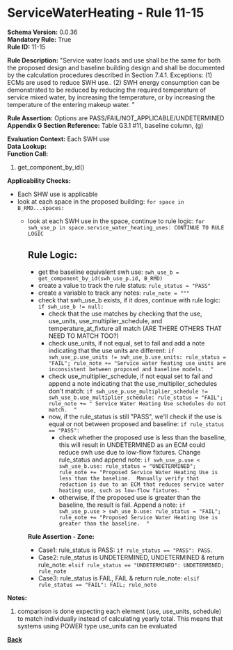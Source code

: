 # ServiceWaterHeating - Rule 11-15

**Schema Version:** 0.0.36  
**Mandatory Rule:** True  
**Rule ID:** 11-15  

**Rule Description:** "Service water loads and use shall be the same for both the proposed design and baseline building design and shall be documented by the calculation procedures described in Section 7.4.1.
Exceptions: 
(1) ECMs are used to reduce SWH use.. 
(2) SWH energy consumption can be demonstrated to be reduced by reducing the required temperature of service mixed water, by increasing the temperature, or by increasing the temperature of the entering makeup water. "  

**Rule Assertion:** Options are PASS/FAIL/NOT_APPLICABLE/UNDETERMINED  
**Appendix G Section Reference:** Table G3.1 #11, baseline column, (g)  

**Evaluation Context:** Each SWH use  
**Data Lookup:**   
**Function Call:**

1. get_component_by_id()

**Applicability Checks:**
- Each SHW use is applicable
- look at each space in the proposed building: `for space in B_RMD...spaces:`
  - look at each SWH use in the space, continue to rule logic: `for swh_use_p in space.service_water_heating_uses: CONTINUE TO RULE LOGIC`

    ## Rule Logic:
    - get the baseline equivalent swh use: `swh_use_b = get_component_by_id(swh_use_p.id, B_RMD)`
    - create a value to track the rule status: `rule_status = "PASS"`
    - create a variable to track any notes: `rule_note = """`
    - check that swh_use_b exists, if it does, continue with rule logic: `if swh_use_b != null:`
      - check that the use matches by checking that the use, use_units, use_multiplier_schedule, and temperature_at_fixture all match (ARE THERE OTHERS THAT NEED TO MATCH TOO?)
      - check use_units, if not equal, set to fail and add a note indicating that the use units are different: `if swh_use_p.use_units != swh_use_b.use_units: rule_status = "FAIL"; rule_note += "Service water heating use units are inconsistent between proposed and baseline models.  "`
      - check use_multiplier_schedule, if not equal set to fail and append a note indicating that the use_multiplier_schedules don't match: `if swh_use_p.use_multiplier_schedule != swh_use_b.use_multiplier_schedule: rule_status = "FAIL"; rule_note += " Service Water Heating Use schedules do not match.  "`
      - now, if the rule_status is still "PASS", we'll check if the use is equal or not between proposed and baseline: `if rule_status == "PASS":`
        - check whether the proposed use is less than the baseline, this will result in UNDETERMINED as an ECM could reduce swh use due to low-flow fixtures.  Change rule_status and append note: `if swh_use_p.use < swh_use_b.use: rule_status = "UNDETERMINED"; rule_note += "Proposed Service Water Heating Use is less than the baseline.  Manually verify that reduction is due to an ECM that reduces service water heating use, such as low-flow fixtures.  "`
        - otherwise, if the proposed use is greater than the baseline, the result is fail.  Append a note: `if swh_use_p.use > swh_use_b.use: rule_status = "FAIL"; rule_note += "Proposed Service Water Heating Use is greater than the baseline.  "`

     **Rule Assertion - Zone:**
    - Case1: rule_status is PASS: `if rule_status == "PASS": PASS`.
    - Case2: rule_status is UNDETERMINED, UNDETERMINED & return rule_note: `elsif rule_status == "UNDETERMINED": UNDETERMINED; rule_note`
    - Case3: rule_status is FAIL, FAIL & return rule_note: `elsif rule_status == "FAIL": FAIL; rule_note`


**Notes:**

1. comparison is done expecting each element (use, use_units, schedule) to match individually instead of calculating yearly total.  This means that systems using POWER type use_units can be evaluated

**[Back](../_toc.md)**
